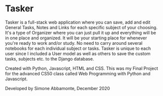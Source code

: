 # Tasker

Tasker is a full-stack web application where you can save, add and edit General Tasks, Notes and Links for each specific subject of your choosing. It's a type of Organizer where you can just pull it up and everything will be in one place and organized. It will be your starting place for whenever you're ready to work and/or study. No need to carry around several notebooks for each individual subject or tasks. Tasker is unique to each user since I included a User model as well as others to save the custom tasks, subjects etc. to the Django database.

Created with Python, Javascript, HTML and CSS. This was my Final Project for the advanced CS50 class called Web Programming with Python and Javascript.

Developed by Simone Abbamonte, December 2020

